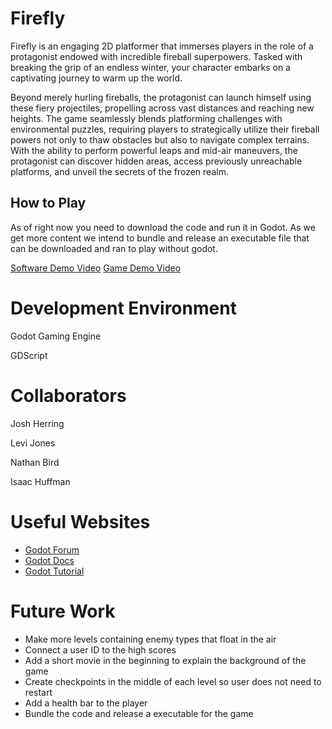 # Firefly

Firefly is an engaging 2D platformer that immerses players in the role of a protagonist endowed with incredible fireball superpowers. Tasked with breaking the grip of an endless winter, your character embarks on a captivating journey to warm up the world.

Beyond merely hurling fireballs, the protagonist can launch himself using these fiery projectiles, propelling across vast distances and reaching new heights. The game seamlessly blends platforming challenges with environmental puzzles, requiring players to strategically utilize their fireball powers not only to thaw obstacles but also to navigate complex terrains. With the ability to perform powerful leaps and mid-air maneuvers, the protagonist can discover hidden areas, access previously unreachable platforms, and unveil the secrets of the frozen realm.

## How to Play

As of right now you need to download the code and run it in Godot. As we get more content we intend to bundle and release an executable file that can be downloaded and ran to play without godot.

[Software Demo Video](https://youtu.be/FYnOTvmy4BM)
[Game Demo Video](https://youtu.be/vrqTPTuEGJQ)

# Development Environment

Godot Gaming Engine

GDScript

# Collaborators

Josh Herring

Levi Jones

Nathan Bird

Isaac Huffman

# Useful Websites

* [Godot Forum](https://forum.godotengine.org/)
* [Godot Docs](https://docs.godotengine.org/en/stable/index.html)
* [Godot Tutorial](https://www.youtube.com/watch?v=gnboGSpjHVQ)

# Future Work

* Make more levels containing enemy types that float in the air
* Connect a user ID to the high scores
* Add a short movie in the beginning to explain the background of the game
* Create checkpoints in the middle of each level so user does not need to restart
* Add a health bar to the player
* Bundle the code and release a executable for the game